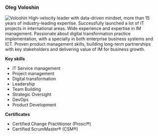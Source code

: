 ### Oleg Voloshin  
![Voloshin](/img/Voloshin.jpg "Oleg Voloshin")
High-velocity leader with data-driven mindset, more than 15 years of industry-leading expertise. Successfully launched a lot of IT projects in international areas. Wide experience and expertise in IM management. Passionate about digital transformation practice implementation, with a specialty in both enterprise business systems and ICT. Proven product management skills, building long-term partnerships with key stakeholders and delivering value of IM for business growth.

**Key skills**
- IT Service management 
- Project management 
- Digital transformation 
- Leadership 
- Team Building 
- Strategic Oversight 
- DevOps
- Product Development

**Certificates**
- Certified Change Practitioner (Prosci®)
- Certified ScrumMaster® (CSM®)
